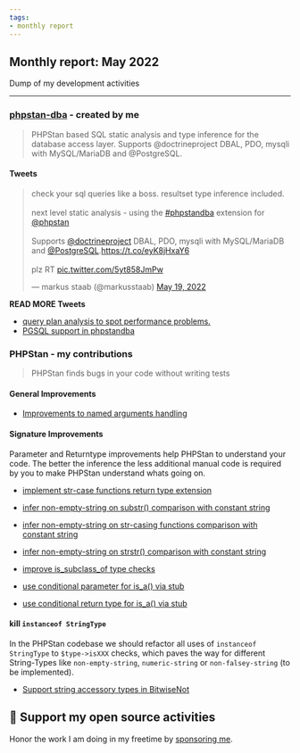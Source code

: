 ```yaml
---
tags:
- monthly report
---
```


## Monthly report: May 2022

Dump of my development activities

---

### [phpstan-dba](https://github.com/staabm/phpstan-dba/) - created by me

> PHPStan based SQL static analysis and type inference for the database access layer.
> Supports @doctrineproject DBAL, PDO, mysqli with MySQL/MariaDB and @PostgreSQL.

#### Tweets

<blockquote class="twitter-tweet"><p lang="en" dir="ltr">check your sql queries like a boss. resultset type inference included.<br><br>next level static analysis - using the <a href="https://twitter.com/hashtag/phpstandba?src=hash&amp;ref_src=twsrc%5Etfw">#phpstandba</a> extension for <a href="https://twitter.com/phpstan?ref_src=twsrc%5Etfw">@phpstan</a><br><br>Supports <a href="https://twitter.com/doctrineproject?ref_src=twsrc%5Etfw">@doctrineproject</a> DBAL, PDO, mysqli with MySQL/MariaDB and <a href="https://twitter.com/PostgreSQL?ref_src=twsrc%5Etfw">@PostgreSQL</a>.<a href="https://t.co/eyK8jHxaY6">https://t.co/eyK8jHxaY6</a><br><br>plz RT <a href="https://t.co/5yt858JmPw">pic.twitter.com/5yt858JmPw</a></p>&mdash; markus staab (@markusstaab) <a href="https://twitter.com/markusstaab/status/1527376363204001793?ref_src=twsrc%5Etfw">May 19, 2022</a></blockquote> <script async src="https://platform.twitter.com/widgets.js" charset="utf-8"></script> 

**READ MORE Tweets**

- [query plan analysis to spot performance problems.](https://twitter.com/markusstaab/status/1529481591222845440)
- [PGSQL support in phpstandba](https://twitter.com/markusstaab/status/1526950527677997056)



### PHPStan - my contributions

> PHPStan finds bugs in your code without writing tests

#### General Improvements

- [Improvements to named arguments handling](https://github.com/phpstan/phpstan-src/pull/1313)

#### Signature Improvements

Parameter and Returntype improvements help PHPStan to understand your code. The better the inference the less additional manual code is required by you to make PHPStan understand whats going on.

- [implement str-case functions return type extension](https://github.com/phpstan/phpstan-src/pull/1325)
- [
infer non-empty-string on substr() comparison with constant string](https://github.com/phpstan/phpstan-src/pull/1259)
- [infer non-empty-string on str-casing functions comparison with constant string](https://github.com/phpstan/phpstan-src/pull/1382)
- [infer non-empty-string on strstr() comparison with constant string](https://github.com/phpstan/phpstan-src/pull/1365)

- [improve is_subclass_of type checks](https://github.com/phpstan/phpstan-src/pull/1321)
- [use conditional parameter for is_a() via stub](https://github.com/phpstan/phpstan-src/pull/1311)
- [use conditional return type for is_a() via stub](https://github.com/phpstan/phpstan-src/pull/1310)

#### kill `instanceof StringType`

In the PHPStan codebase we should refactor all uses of `instanceof StringType` to `$type->isXXX` checks, which paves the way for different String-Types like `non-empty-string`, `numeric-string` or `non-falsey-string` (to be implemented).

- [Support string accessory types in BitwiseNot](https://github.com/phpstan/phpstan-src/pull/1266)

## 💌 Support my open source activities

Honor the work I am doing in my freetime by [sponsoring me](https://github.com/sponsors/staabm). 
